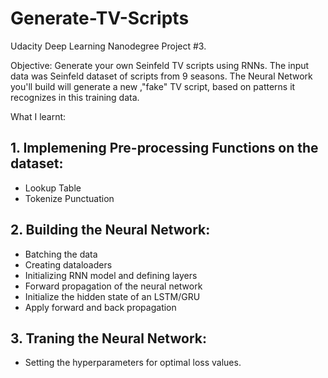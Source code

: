 # Generate-TV-Scripts
Udacity Deep Learning Nanodegree Project #3.

Objective: Generate your own Seinfeld TV scripts using RNNs. The input data was Seinfeld dataset of scripts from 9 seasons. The Neural Network you'll build will generate a new ,"fake" TV script, based on patterns it recognizes in this training data.

What I learnt:

## 1. Implemening Pre-processing Functions on the dataset:

 * Lookup Table
 * Tokenize Punctuation
 
## 2. Building the Neural Network:

 * Batching the data
 * Creating dataloaders
 * Initializing RNN model and defining layers
 * Forward propagation of the neural network
 * Initialize the hidden state of an LSTM/GRU
 * Apply forward and back propagation


## 3. Traning the Neural Network:

 * Setting the hyperparameters for optimal loss values.
